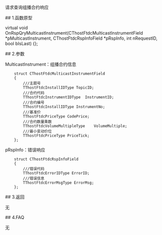 <p>请求查询组播合约响应</p>
<span class="anchor" id="01d3525d-2e3b-4c29-8096-ce6ed8ca45f3"></span>
## 1.函数原型
<p>virtual void OnRspQryMulticastInstrument(CThostFtdcMulticastInstrumentField *pMulticastInstrument, CThostFtdcRspInfoField *pRspInfo, int nRequestID, bool bIsLast) {};</p>
<span class="anchor" id="493d226a-bccc-4e3e-8bcb-32e46844bffb"></span>
## 2.参数
<p>MulticastInstrument：组播合约信息</p>
<pre><code>    struct CThostFtdcMulticastInstrumentField
    {
        ///主题号
        TThostFtdcInstallIDType TopicID;
        ///合约代码
        TThostFtdcInstrumentIDType  InstrumentID;
        ///合约编号
        TThostFtdcInstallIDType InstrumentNo;
        ///基准价
        TThostFtdcPriceType CodePrice;
        ///合约数量乘数
        TThostFtdcVolumeMultipleType    VolumeMultiple;
        ///最小变动价位
        TThostFtdcPriceType PriceTick;
    };
</code></pre>
<p>pRspInfo：错误响应</p>
<pre><code>    struct CThostFtdcRspInfoField
    {
        ///错误代码
        TThostFtdcErrorIDType ErrorID;
        ///错误信息
        TThostFtdcErrorMsgType ErrorMsg;
    };
</code></pre>
<span class="anchor" id="d8073e75-5885-4213-917d-cfe8992a7d28"></span>
## 3.返回
<p>无</p>
<span class="anchor" id="6f6aed37-e148-4dcd-a7ec-be76e2ac1cfb"></span>
## 4.FAQ
<p>无</p>
